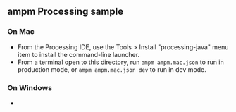 ## ampm Processing sample

### On Mac

* From the Processing IDE, use the Tools > Install "processing-java" menu item to install the command-line launcher.
* From a terminal open to this directory, run `ampm ampm.mac.json` to run in production mode, or `ampm ampm.mac.json dev` to run in dev mode.

### On Windows

* 
